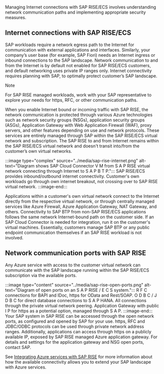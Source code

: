 Managing Internet connections with SAP RISE/ECS involves understanding network communication paths and implementing appropriate security measures.

## Internet connections with SAP RISE/ECS

SAP workloads require a network egress path to the Internet for communication with external applications and interfaces. Similarly, your company’s user base (for example, SAP Fiori) needs an Internet ingress or inbound connections to the SAP landscape. Network communication to and from the Internet is by default not enabled for SAP RISE/ECS customers, and default networking uses private IP ranges only. Internet connectivity requires planning with SAP, to optimally protect customer’s SAP landscape.

> [!NOTE]
> For SAP RISE managed workloads, work with your SAP representative to explore your needs for https, RFC, or other communication paths.

When you enable Internet bound or incoming traffic with SAP RISE, the network communication is protected through various Azure technologies such as network security groups (NSGs), application security groups (ASGs), Application Gateway with Web Application Firewall (WAF), proxy servers, and other features depending on use and network protocols. These services are entirely managed through SAP within the SAP RISE/ECS virtual network and subscription. The SAP RISE to and from Internet remains within the SAP RISE/ECS virtual network and doesn't transit into/from the customer’s own virtual networks.

:::image type="complex" source="../media/sap-rise-internet.png" alt-text="Diagram shows SAP Cloud Connector V M from S A P RISE virtual network connecting through Internet to S A P B T P.":::
  SAP RISE/ECS provides inbound/outbound internet connectivity. Customer's own workloads go through own internet breakout, not crossing over to SAP RISE virtual network.
:::image-end:::

Applications within a customer's own virtual network connect to the Internet directly from the respective virtual network, or through centrally managed services like Azure Firewall, Azure Application Gateway, NAT Gateway, and others. Connectivity to SAP BTP from non-SAP RISE/ECS applications follows the same network Internet-bound path on the customer side. If an SAP Cloud Connector is needed for integration, run it on the customer's virtual machines. Essentially, customers manage SAP BTP or any public endpoint communication themselves if an SAP RISE workload is not involved.

## Network communication ports with SAP RISE

Any Azure service with access to the customer virtual network can communicate with the SAP landscape running within the SAP RISE/ECS subscription via the available ports.

:::image type="content" source="../media/sap-rise-open-ports.png" alt-text="Diagram of open ports on an S A P RISE / E C S system.":::
  R F C connections for BAPI and IDoc, https for OData and Rest/SOAP. O D B C / J D B C for direct database connections to S A P HANA. All connections through the private virtual network peering. Application Gateway with public I P for https as a potential option, managed through S A P.
:::image-end:::
Your SAP system in SAP RISE can be accessed through the open network ports, as configured and opened by SAP for your use. https, RFC and JDBC/ODBC protocols can be used through private network address ranges. Additionally, applications can access through https on a publicly available IP, exposed by SAP RISE managed Azure application gateway. For details and settings for the application gateway and NSG open ports, contact SAP.

See [Integrating Azure services with SAP RISE](/azure/sap/workloads/rise-integration-services) for more information about how the available connectivity allows you to extend your SAP landscape with Azure services.
